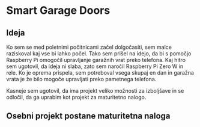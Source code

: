 # Smart Garage Doors

## Ideja
Ko sem se med poletnimi počitnicami začel dolgočasiti, sem malce raziskoval kaj vse bi lahko počel. Tako sem prišel na idejo, da bi s pomočjo Raspberry Pi omogočil upravljanje garažnih vrat preko telefona. Kaj hitro sem ugotovil, da ideja ni slaba, zato sem naročil Raspberry Pi Zero W in rele. Ko je oprema prispela, sem potreboval vsega skupaj en dan in garažna vrata je že bilo mogoče upravljati preko pametnega telefona.

Kasneje sem ugotovil, da ima projekt veliko možnosti za izboljšave in se odločil, da ga uprabim kot projekt za maturitetno nalogo.

## Osebni projekt postane maturitetna naloga
